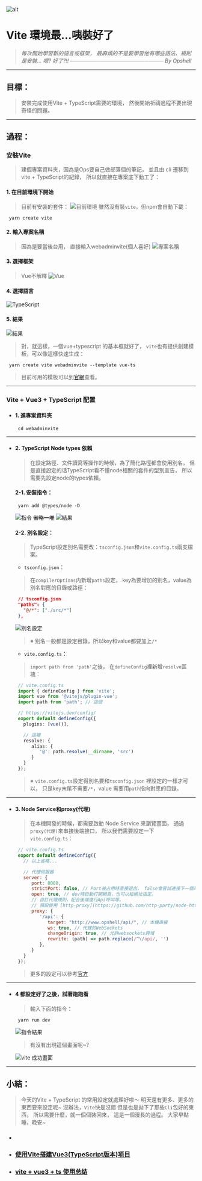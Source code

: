 ![alt](https://)

# Vite 環境最...咦裝好了
> *每次開始學習新的語言或框架，*
> *最麻煩的不是要學習他有哪些語法、規則*
> *是安裝...*
> *嗯?  好了?!!*
> *───────────────────────── By Opshell*

---
## 目標：
> 安裝完成使用Vite + TypeScript需要的環境，
> 然後開始祈禱過程不要出現奇怪的問題。

---
## 過程：
### 安裝Vite
   > 建個專案資料夾，因為是Ops要自己做部落個的筆記，
   > 並且由 cli 遷移到 vite + TypeScript的紀錄，
   > 所以就直接在專案底下動工了：

   #### 1. 在目前環境下開始
   > 目前有安裝的套件：
   ![目前環境](https://ithelp.ithome.com.tw/upload/images/20220912/20109918A8nibfHbsl.png)
   > 雖然沒有裝`vite`，但npm會自動下載：
   ```shell
    yarn create vite
   ```

   #### 2. 輸入專案名稱
   > 因為是要當後台用，
   > 直接輸入webadminvite(個人喜好)
   ![專案名稱](https://ithelp.ithome.com.tw/upload/images/20220912/20109918N5aItBHfQ2.png)

   #### 3. 選擇框架
   > Vue不解釋
   ![Vue](https://ithelp.ithome.com.tw/upload/images/20220912/20109918eyJXnEt22i.png)

   #### 4. 選擇語言
   ![TypeScript](https://ithelp.ithome.com.tw/upload/images/20220912/20109918CjHZQX7bwB.png)

   #### 5. 結果
   ![結果](https://ithelp.ithome.com.tw/upload/images/20220912/20109918GXA2t3rlqa.png)

   > 對，就這樣，一個vue+typescript 的基本框就好了，
   > `vite`也有提供創建模板，可以像這樣快速生成：
   ```shell
    yarn create vite webadminvite --template vue-ts
   ```
   > 目前可用的模板可以到[官網](https://cn.vitejs.dev/guide/#trying-vite-online)查看。

---
### Vite + Vue3 + TypeScript 配置
- #### 1. 進專案資料夾
   ```shell
    cd webadminvite
   ```

---
- #### 2. TypeScript Node types 依賴
   > 在設定路徑、文件讀寫等操作的時候，為了簡化路徑都會使用別名，
   > 但是直接設定的话TypeScript看不懂node相關的套件的型別宣告，
   > 所以需要先設定node的types依賴。

   #### 2-1. 安裝指令：
   ```
    yarn add @types/node -D
   ```
   ![指令](https://ithelp.ithome.com.tw/upload/images/20220912/20109918SrVJeJRiks.png)
   ~~省略一堆~~
   ![結果](https://ithelp.ithome.com.tw/upload/images/20220912/20109918ZGrXG00O3k.png)

   #### 2-2. 別名設定：
   > TypeScript設定別名需要改：`tsconfig.json`和`vite.config.ts`兩支檔案。

   - `tsconfig.json`：
   > 在`compilerOptions`内新增`paths`設定，
   > key為要增加的别名，value為別名對應的目錄或路徑：
   ```json
    // tsconfig.json
    "paths": {
      "@/*": ["./src/*"]
    },
   ```
   ![別名設定](https://ithelp.ithome.com.tw/upload/images/20220912/20109918XTuOi0Lajv.png)

   > ※ 别名一般都是設定目錄，所以key和value都要加上`/*`

   - `vite.config.ts`：
   > `import path from 'path'`之後，
   > 在`defineConfig`裡新增`resolve`區塊：
   ```typescript
    // vite.config.ts
    import { defineConfig } from 'vite';
    import vue from '@vitejs/plugin-vue';
    import path from 'path'; // 這個

    // https://vitejs.dev/config/
    export default defineConfig({
      plugins: [vue()],

      // 這裡
      resolve: {
         alias: {
            '@': path.resolve(__dirname, 'src')
         }
      }
    });
   ```
   > ※ `vite.config.ts`設定得別名要和`tsconfig.json` 裡設定的一樣才可以，
   >    只是key末尾不需要`/*`，value 需要用`path`指向對應的目錄。

---
- #### 3. Node Service和proxy(代理)
   > 在本機開發的時候，都需要啟動 Node Service 來瀏覽畫面，
   > 通過`proxy(代理)`來串接後端接口，
   > 所以我們需要設定一下`vite.config.ts`：

   ```javascript
    // vite.config.ts
    export default defineConfig({
      // 以上省略...

      // 代理伺服器
      server: {
         port: 8080,
         strictPort: false, // Port被占用時直接退出， false會嘗試連接下一個可用Port
         open: true, // dev時自動打開網頁，也可以給網址指定。
         // 自訂代理規則，配合後端進行Api呼叫等。
         // 預設使用 [http-proxy](https://github.com/http-party/node-http-proxy) 完整設定請見官方
         proxy: {
            '/api': {
               target: "http://www.opshell/api/", // 本機串接
               ws: true, // 代理的WebSockets
               changeOrigin: true, // 允許websockets跨域
               rewrite: (path) => path.replace(/^\/api/, '')
            },
         }
      }
    });
   ```
   > 更多的設定可以參考[官方](https://cn.vitejs.dev/config/server-options.html)

---
- #### 4 都設定好了之後，試著跑跑看
   > 輸入下面的指令：
   ```sehll
    yarn run dev
   ```
   ![指令結果](https://ithelp.ithome.com.tw/upload/images/20220920/20109918ij5hRNZTgp.png)
   > 有沒有出現這個畫面呢~?

   ![vite 成功畫面](https://ithelp.ithome.com.tw/upload/images/20220920/20109918xKJxxoPWAV.png)

---
## 小結：
> 今天的Vite + TypeScript 的常用設定就處理好啦～
> 明天還有更多、更多的東西要來設定呢~
> 沒辦法，`Vite`快是沒錯 但是也是拋下了那些`Cli`包好的東西，
> 所以需要什麼，就一個個裝回來，
> 這是一個漫長的過程。
> 大家早點睡，晚安~


- ### [](https://juejin.cn/post/7124950336648773640)
- ### [使用Vite搭建Vue3(TypeScript版本)项目](https://www.jianshu.com/p/2d1b6c28e9ac)
- ### [vite + vue3 + ts 使用总结](https://segmentfault.com/a/1190000041296321)
